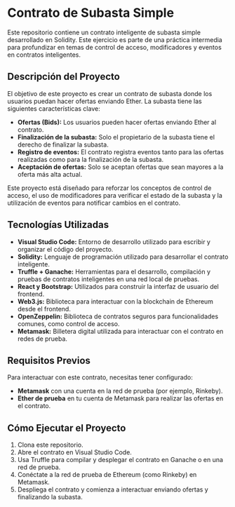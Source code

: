 # Contrato de Subasta Simple

Este repositorio contiene un contrato inteligente de subasta simple desarrollado en Solidity. Este ejercicio es parte de una práctica intermedia para profundizar en temas de control de acceso, modificadores y eventos en contratos inteligentes.

## Descripción del Proyecto
El objetivo de este proyecto es crear un contrato de subasta donde los usuarios puedan hacer ofertas enviando Ether. La subasta tiene las siguientes características clave:

- **Ofertas (Bids):** Los usuarios pueden hacer ofertas enviando Ether al contrato.
- **Finalización de la subasta:** Solo el propietario de la subasta tiene el derecho de finalizar la subasta.
- **Registro de eventos:** El contrato registra eventos tanto para las ofertas realizadas como para la finalización de la subasta.
- **Aceptación de ofertas:** Solo se aceptan ofertas que sean mayores a la oferta más alta actual.

Este proyecto está diseñado para reforzar los conceptos de control de acceso, el uso de modificadores para verificar el estado de la subasta y la utilización de eventos para notificar cambios en el contrato.

## Tecnologías Utilizadas
- **Visual Studio Code:** Entorno de desarrollo utilizado para escribir y organizar el código del proyecto.
- **Solidity:** Lenguaje de programación utilizado para desarrollar el contrato inteligente.
- **Truffle + Ganache:** Herramientas para el desarrollo, compilación y pruebas de contratos inteligentes en una red local de pruebas.
- **React y Bootstrap:** Utilizados para construir la interfaz de usuario del frontend.
- **Web3.js:** Biblioteca para interactuar con la blockchain de Ethereum desde el frontend.
- **OpenZeppelin:** Biblioteca de contratos seguros para funcionalidades comunes, como control de acceso.
- **Metamask:** Billetera digital utilizada para interactuar con el contrato en redes de prueba.

## Requisitos Previos
Para interactuar con este contrato, necesitas tener configurado:
- **Metamask** con una cuenta en la red de prueba (por ejemplo, Rinkeby).
- **Ether de prueba** en tu cuenta de Metamask para realizar las ofertas en el contrato.

## Cómo Ejecutar el Proyecto
1. Clona este repositorio.
2. Abre el contrato en Visual Studio Code.
3. Usa Truffle para compilar y desplegar el contrato en Ganache o en una red de prueba.
4. Conéctate a la red de prueba de Ethereum (como Rinkeby) en Metamask.
5. Despliega el contrato y comienza a interactuar enviando ofertas y finalizando la subasta.